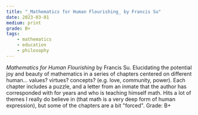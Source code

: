 ```yaml
---
title: "_Mathematics for Human Flourishing_ by Francis Su"
date: 2023-03-01
medium: print
grade: B+
tags:
    - mathematics
    - education
    - philosophy
---
```


_Mathematics for Human Flourishing_ by Francis Su. Elucidating the potential joy and beauty of mathematics in a series of chapters centered on different human... values? virtues? concepts? (e.g. love, community, power). Each chapter includes a puzzle, and a letter from an inmate that the author has corresponded with for years and who is teaching himself math. Hits a lot of themes I really do believe in (that math is a very deep form of human expression), but some of the chapters are a bit "forced". Grade: B+
